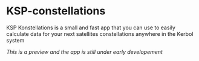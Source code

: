 # KSP-constellations

KSP Konstellations is a small and fast app that you can use to easily calculate data for your next satellites constellations anywhere in the Kerbol system

*This is a preview and the app is still under early developement*
